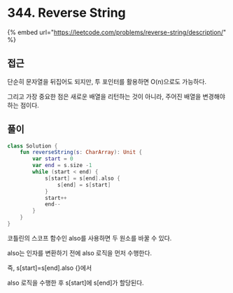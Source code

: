 # 344. Reverse String

{% embed url="https://leetcode.com/problems/reverse-string/description/" %}

## 접근

단순히 문자열을 뒤집어도 되지만, 투 포인터를 활용하면 O(n)으로도 가능하다.

그리고 가장 중요한 점은 새로운 배열을 리턴하는 것이 아니라, 주어진 배열을 변경해야하는 점이다.

## 풀이

```kotlin
class Solution {
    fun reverseString(s: CharArray): Unit {
        var start = 0
        var end = s.size -1
        while (start < end) {
            s[start] = s[end].also {
                s[end] = s[start]
            }
            start++
            end--
        }
    }
}
```

코틀린의 스코프 함수인 also를 사용하면 두 원소를 바꿀 수 있다.

also는 인자를 변환하기 전에 also 로직을 먼저 수행한다.

즉, s\[start]=s\[end].also {}에서

also 로직을 수행한 후 s\[start]에 s\[end]가 할당된다.

